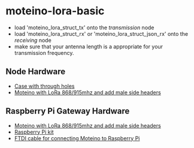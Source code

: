 # moteino-lora-basic
- load 'moteino_lora_struct_tx' onto the *transmission* node
- load 'moteino_lora_struct_rx' or 'moteino_lora_struct_json_rx' onto the *receiving* node
- make sure that your antenna length is a appropriate for your transmission frequency.


## Node Hardware
- [Case with through holes](https://www.amazon.com/gp/product/B012NJUUG4/ref=crt_ewc_img_huc_3?ie=UTF8&psc=1&smid=A3TW2MFTPWQSC2)
- [Moteino with LoRa 868/915mhz and add male side headers](https://lowpowerlab.com/shop/product/99)

## Raspberry Pi Gateway Hardware
- [Moteino with LoRa 868/915mhz and add male side headers](https://lowpowerlab.com/shop/product/99)
- [Raspberry Pi kit](https://www.amazon.com/Vilros-Raspberry-Complete-Starter-Kit/dp/B00L87YMGM?ie=UTF8&tag=raspberrypistarterkits-20)
- [FTDI cable for connecting Moteino to Raspberry Pi](https://www.adafruit.com/products/70)
